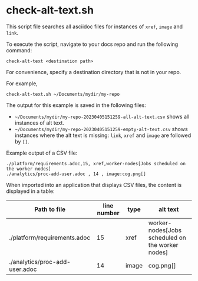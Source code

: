 # check-alt-text.sh

This script file searches all asciidoc files for instances of `xref`, `image` and `link`.

To execute the script, navigate to your docs repo and run the following command:

```
check-alt-text <destination path>
```

For convenience, specify a destination directory that is not in your repo.

For example,

```
check-alt-text.sh ~/Documents/mydir/my-repo
```

The output for this example is saved in the following files:

- `~/Documents/mydir/my-repo-20230405151259-all-alt-text.csv` shows all instances of alt text.
- `~/Documents/mydir/my-repo-20230405151259-empty-alt-text.csv` shows instances where the alt text is missing: `link`, `xref` and `image` are followed by `[]`.

Example output of a CSV file:

```
./platform/requirements.adoc,15, xref,worker-nodes[Jobs scheduled on the worker nodes]
./analytics/proc-add-user.adoc , 14 , image:cog.png[]
```

When imported into an application that displays CSV files, the content is displayed in a table:

| Path to file | line number | type | alt text |
| ------------ | ----------- | ---- | -------- |
| ./platform/requirements.adoc | 15 |  xref | worker-nodes[Jobs scheduled on the worker nodes] |
| ./analytics/proc-add-user.adoc | 14 | image | cog.png[] |
